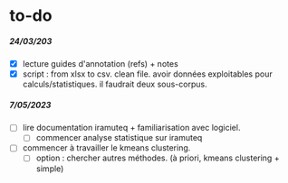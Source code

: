 # to-do
##### 24/03/203
- [x] lecture guides d'annotation (refs) + notes
- [x] script : from xlsx to csv. clean file. avoir données exploitables pour calculs/statistiques. il faudrait deux sous-corpus.

##### 7/05/2023
- [ ] lire documentation iramuteq + familiarisation avec logiciel.
	- [ ] commencer analyse statistique sur iramuteq
	
- [ ] commencer à travailler le kmeans clustering.
	- [ ] option : chercher autres méthodes. (à priori, kmeans clustering + simple)
